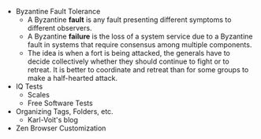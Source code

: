 - Byzantine Fault Tolerance
	- A Byzantine **fault** is any fault presenting different symptoms to different observers.
	- A Byzantine **failure** is the loss of a system service due to a Byzantine fault in systems that require consensus among multiple components.
	- The idea is when a fort is being attacked, the generals have to decide collectively whether they should continue to fight or to retreat. It is better to coordinate and retreat than for some groups to make a half-hearted attack.
- IQ Tests
	- Scales
	- Free Software Tests
- Organizing Tags, Folders, etc.
	- Karl-Voit's blog
- Zen Browser Customization
